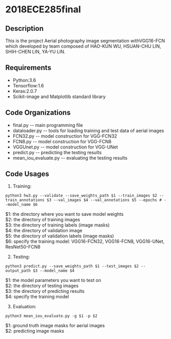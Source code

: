 # 2018ECE285final
## Description
This is the project Aerial photography image segmentation withVGG16-FCN which developed by team composed of HAO-KUN WU, HSUAN-CHU LIN, SHIH-CHEN LIN, YA-YU LIN. 


## Requirements
- Python:3.6 
- Tensorflow:1.6  
- Keras:2.0.7 
- Scikit-image and Matplotlib standard library  


## Code Organizations
- final.py                -- main programming file  
- dataloader.py           -- tools for loading training and test data of aerial images  
- FCN32.py                -- model construction for VGG-FCN32
- FCN8.py                 -- model construction for VGG-FCN8
- VGGUnet.py              -- model construction for VGG-UNet
- predict.py              -- predicting the testing results
- mean_iou_evaluate.py    -- evaluating the testing results


## Code Usages
1. Training:
```
python3 hw3.py --validate --save_weights_path $1 --train_images $2 --train_annotations $3 --val_images $4 --val_annotations $5 --epochs # --model_name $6
```
$1: the directory where you want to save model weights  
$2: the directory of training images  
$3: the directory of training labels (image masks)  
$4: the directory of validation image  
$5: the directory of validation labels (image masks)  
$6: specify the training model: VGG16-FCN32, VGG16-FCN8, VGG16-UNet, ResNet50-FCN8  

2. Testing:
```
python3 predict.py --save_weights_path $1 --test_images $2 --output_path $3 --model_name $4
```
$1: the model parameters you want to test on  
$2: the directory of testing images  
$3: the directory of predicting results  
$4: specify the training model  

3. Evaluation:
```
python3 mean_iou_evaluate.py -g $1 -p $2
```
$1: ground truth image masks for aerial images  
$2: predicting image masks  
